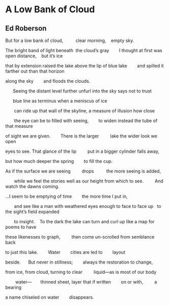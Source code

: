 # A Low Bank of Cloud
## Ed Roberson
﻿But for a low bank of cloud,
         clear morning,    empty sky.

The bright band of light beneath  the cloud’s gray
       I thought at first was open distance,    but it’s ice

that by extension raised the lake above the lip of blue lake
       and spilled it farther out than that horizon

along the sky
       and floods the clouds.


      Seeing the distant level further
unfurl into the sky says not to trust

      blue line as terminus
when a meniscus of ice

       can ride up that wall of the skyline,
a measure of illusion how close

       the eye can be to filled
with seeing,        to widen instead the tube of that measure


of sight we are given.        There is the larger
        lake the wider look we open

eyes to see. That glance of the lip
        put in a bigger cylinder falls away,

but how much deeper the spring
       to fill the cup.

As if the surface we are seeing
        drops          the more seeing is added,


       while we feel the stories well as our height
from which to see.         And watch the dawns coming.

…I seem to be emptying
of time        the more time I put in,

       and see like a man with weathered eyes enough
to face to face up   to the sight’s field expanded

       to insight.    To the dark the lake can turn
and curl up like a map for poems to have


these likenesses to graph,
        then come un-scrolled from semblance back

to just this lake.        Water
       cities are led to        layout

beside.      But never in stillness;
       always the restoration to change,

from ice, from cloud, turning to clear
        liquid—as is most of our body


        water—       thinned sheet, layer
that if written        on or with,         a bearing

a name chiseled on water
       disappears.